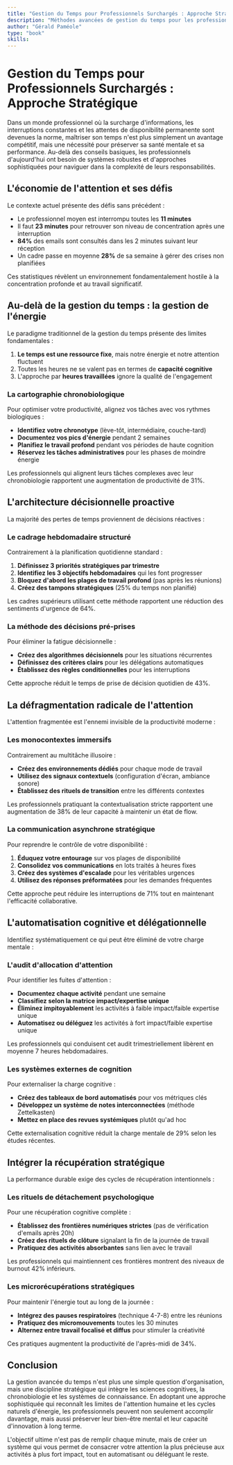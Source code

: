 ```yaml
---
title: "Gestion du Temps pour Professionnels Surchargés : Approche Stratégique"
description: "Méthodes avancées de gestion du temps pour les professionnels confrontés à des agendas complexes : priorisation matricielle, batching, et création de systèmes plutôt que d"objectifs."
author: "Gérald Paméole"
type: "book"
skills: 
---
```


# Gestion du Temps pour Professionnels Surchargés : Approche Stratégique

Dans un monde professionnel où la surcharge d'informations, les interruptions constantes et les attentes de disponibilité permanente sont devenues la norme, maîtriser son temps n'est plus simplement un avantage compétitif, mais une nécessité pour préserver sa santé mentale et sa performance. Au-delà des conseils basiques, les professionnels d'aujourd'hui ont besoin de systèmes robustes et d'approches sophistiquées pour naviguer dans la complexité de leurs responsabilités.

## L'économie de l'attention et ses défis

Le contexte actuel présente des défis sans précédent :

- Le professionnel moyen est interrompu toutes les **11 minutes**
- Il faut **23 minutes** pour retrouver son niveau de concentration après une interruption
- **84%** des emails sont consultés dans les 2 minutes suivant leur réception
- Un cadre passe en moyenne **28%** de sa semaine à gérer des crises non planifiées

Ces statistiques révèlent un environnement fondamentalement hostile à la concentration profonde et au travail significatif.

## Au-delà de la gestion du temps : la gestion de l'énergie

Le paradigme traditionnel de la gestion du temps présente des limites fondamentales :

1. **Le temps est une ressource fixe**, mais notre énergie et notre attention fluctuent
2. Toutes les heures ne se valent pas en termes de **capacité cognitive**
3. L'approche par **heures travaillées** ignore la qualité de l'engagement

### La cartographie chronobiologique

Pour optimiser votre productivité, alignez vos tâches avec vos rythmes biologiques :

- **Identifiez votre chronotype** (lève-tôt, intermédiaire, couche-tard)
- **Documentez vos pics d'énergie** pendant 2 semaines
- **Planifiez le travail profond** pendant vos périodes de haute cognition
- **Réservez les tâches administratives** pour les phases de moindre énergie

Les professionnels qui alignent leurs tâches complexes avec leur chronobiologie rapportent une augmentation de productivité de 31%.

## L'architecture décisionnelle proactive

La majorité des pertes de temps proviennent de décisions réactives :

### Le cadrage hebdomadaire structuré

Contrairement à la planification quotidienne standard :

1. **Définissez 3 priorités stratégiques par trimestre**
2. **Identifiez les 3 objectifs hebdomadaires** qui les font progresser
3. **Bloquez d'abord les plages de travail profond** (pas après les réunions)
4. **Créez des tampons stratégiques** (25% du temps non planifié)

Les cadres supérieurs utilisant cette méthode rapportent une réduction des sentiments d'urgence de 64%.

### La méthode des décisions pré-prises

Pour éliminer la fatigue décisionnelle :

- **Créez des algorithmes décisionnels** pour les situations récurrentes
- **Définissez des critères clairs** pour les délégations automatiques
- **Établissez des règles conditionnelles** pour les interruptions

Cette approche réduit le temps de prise de décision quotidien de 43%.

## La défragmentation radicale de l'attention

L'attention fragmentée est l'ennemi invisible de la productivité moderne :

### Les monocontextes immersifs

Contrairement au multitâche illusoire :

- **Créez des environnements dédiés** pour chaque mode de travail
- **Utilisez des signaux contextuels** (configuration d'écran, ambiance sonore)
- **Établissez des rituels de transition** entre les différents contextes

Les professionnels pratiquant la contextualisation stricte rapportent une augmentation de 38% de leur capacité à maintenir un état de flow.

### La communication asynchrone stratégique

Pour reprendre le contrôle de votre disponibilité :

1. **Éduquez votre entourage** sur vos plages de disponibilité
2. **Consolidez vos communications** en lots traités à heures fixes
3. **Créez des systèmes d'escalade** pour les véritables urgences
4. **Utilisez des réponses préformatées** pour les demandes fréquentes

Cette approche peut réduire les interruptions de 71% tout en maintenant l'efficacité collaborative.

## L'automatisation cognitive et délégationnelle

Identifiez systématiquement ce qui peut être éliminé de votre charge mentale :

### L'audit d'allocation d'attention

Pour identifier les fuites d'attention :

- **Documentez chaque activité** pendant une semaine
- **Classifiez selon la matrice impact/expertise unique**
- **Éliminez impitoyablement** les activités à faible impact/faible expertise unique
- **Automatisez ou déléguez** les activités à fort impact/faible expertise unique

Les professionnels qui conduisent cet audit trimestriellement libèrent en moyenne 7 heures hebdomadaires.

### Les systèmes externes de cognition

Pour externaliser la charge cognitive :

- **Créez des tableaux de bord automatisés** pour vos métriques clés
- **Développez un système de notes interconnectées** (méthode Zettelkasten)
- **Mettez en place des revues systémiques** plutôt qu'ad hoc

Cette externalisation cognitive réduit la charge mentale de 29% selon les études récentes.

## Intégrer la récupération stratégique

La performance durable exige des cycles de récupération intentionnels :

### Les rituels de détachement psychologique

Pour une récupération cognitive complète :

- **Établissez des frontières numériques strictes** (pas de vérification d'emails après 20h)
- **Créez des rituels de clôture** signalant la fin de la journée de travail
- **Pratiquez des activités absorbantes** sans lien avec le travail

Les professionnels qui maintiennent ces frontières montrent des niveaux de burnout 42% inférieurs.

### Les microrécupérations stratégiques

Pour maintenir l'énergie tout au long de la journée :

- **Intégrez des pauses respiratoires** (technique 4-7-8) entre les réunions
- **Pratiquez des micromouvements** toutes les 30 minutes
- **Alternez entre travail focalisé et diffus** pour stimuler la créativité

Ces pratiques augmentent la productivité de l'après-midi de 34%.

## Conclusion

La gestion avancée du temps n'est plus une simple question d'organisation, mais une discipline stratégique qui intègre les sciences cognitives, la chronobiologie et les systèmes de connaissance. En adoptant une approche sophistiquée qui reconnaît les limites de l'attention humaine et les cycles naturels d'énergie, les professionnels peuvent non seulement accomplir davantage, mais aussi préserver leur bien-être mental et leur capacité d'innovation à long terme.

L'objectif ultime n'est pas de remplir chaque minute, mais de créer un système qui vous permet de consacrer votre attention la plus précieuse aux activités à plus fort impact, tout en automatisant ou déléguant le reste.
